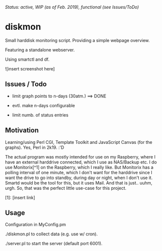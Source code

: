 _Status: active, WIP (as of Feb. 2019), functional (see Issues/ToDo)_

# diskmon

Small harddisk monitoring script. Providing a simple webpage overview.

Featuring a standalone webserver.

Using smartctl and df.

![insert screenshot here]

## Issues / Todo

- limit graph points to n-days (30atm.)
  ==> DONE

- evtl. make n-days configurable

- limit numb. of status entries

## Motivation

Learning/using Perl CGI, Template Toolkit and JavaScript Canvas (for the graphs).
Yes, Perl in 2k19. :'D

The actual program was mostly intended for use on my Raspberry, where I have
an external harddrive connected, which I use as NAS/Backup etc.
I do use Monitorix[^1] on the Raspberry, which I really like. But Monitorix has a
polling interval of one minute, which I don't want for the harddrive since I
want the drive to go into standby, during day or night, when I don't use it.
Smartd would be the tool for this, but it uses Mail. And that is just.. uuhm,
urgh. So, that was the perfect little use-case for this project.

[1]: [insert link]

## Usage

Configuration in MyConfig.pm

./diskmon.pl to collect data (e.g. use w/ cron).

./server.pl to start the server (default port 6001).
